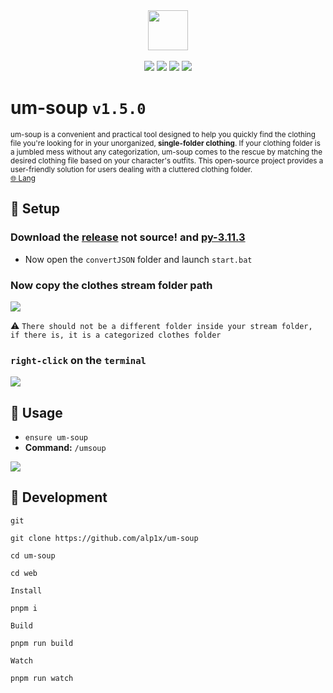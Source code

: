 <div align="center">
<img src="https://cdn.discordapp.com/attachments/1016069609897595011/1101229011742507040/um-soup-logo.png" width=64 height=64><br><br>
<a href="https://uyuyorumstore.com"><img src="https://cdn.discordapp.com/attachments/715130970294059088/1044857362617470986/Baslksz-3.png"></a>
<a href="https://uyuyorumstore.com"><img src="https://cdn.discordapp.com/attachments/715130970294059088/1044848075996405820/coffee.png"></a>
<a href="https://choosealicense.com/licenses/gpl-3.0/"><img src="https://cdn.discordapp.com/attachments/715130970294059088/1044845854508449822/license.png"></a>
<a href="https://discord.gg/uyuyorumstore"><img src="https://cdn.discordapp.com/attachments/715130970294059088/1044855172494532628/discord.png"></a>
</div>

# um-soup `v1.5.0`
<sup>um-soup is a convenient and practical tool designed to help you quickly find the clothing file you're looking for in your unorganized, <b>single-folder clothing</b>. If your clothing folder is a jumbled mess without any categorization, um-soup comes to the rescue by matching the desired clothing file based on your character's outfits. This open-source project provides a user-friendly solution for users dealing with a cluttered clothing folder.<br>
[🌐 Lang ](https://github.com/alp1x/um-soup/tree/main/web/src/locales)
</sup>

## 🥣 Setup
### Download the **[release](https://github.com/alp1x/um-soup/releases/latest)** not source! and **[py-3.11.3](https://www.python.org/downloads/release/python-3113/)**

* Now open the `convertJSON` folder and launch `start.bat`
### Now copy the clothes stream folder path 
![](https://cdn.discordapp.com/attachments/1016069609897595011/1100778708320665691/image.png)

⚠️ `There should not be a different folder inside your stream folder, if there is, it is a categorized clothes folder`
### `right-click` on the `terminal`
![](https://cdn.discordapp.com/attachments/1016069609897595011/1101226636990488717/image.png)

## 🥟 Usage
* `ensure um-soup`
* **Command:** `/umsoup`

![](https://cdn.discordapp.com/attachments/1016069609897595011/1101226120273219584/image.png)



## 🍵 Development
`git`
```
git clone https://github.com/alp1x/um-soup
```

```
cd um-soup
```

```
cd web
```

`Install`
```
pnpm i
```
`Build`
```
pnpm run build
```

`Watch`
```
pnpm run watch
```
